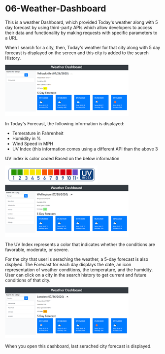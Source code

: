 # 06-Weather-Dashboard

This is a weather Dashboard, which provided Today's weather along
with 5 day forecast by using third-party APIs which allow developers to access their data 
and functionality by making requests with specific parameters to a URL. 

When I search for a city, then, Today's weather for that city along with 5 day forecast
is displayed on the screen and this city is added to the search History.

<img src="images/Capture0.PNG" width="400">

In Today's Forecast, the following information is displayed:
  - Temerature in Fahrenheit
  - Humidity in %
  - Wind Speed in MPH
  - UV Index (this information comes using a different API than the above 3
  
 UV index is color coded Based on the below information

<img src="images/CaptureUV.PNG" width="300">

<img src="images/Capture1.PNG" width="400">

The UV Index represents a color that indicates whether the conditions are favorable, moderate, or severe.

For the city that user is seraching the weather, a 5-day forecast is also displyed.
The Forecast for each day displays the date, an icon representation of weather conditions, the temperature, and the humidity.
User can click on a city in the search history to get current and future
conditions of that city.


<img src="images/Capture2.PNG" width="400">

When you open this dashboard, last serached city forecast is displayed.

